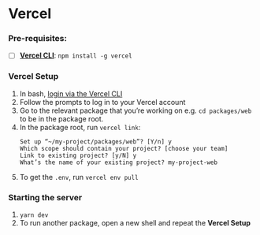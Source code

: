 # Vercel

### Pre-requisites:
- [ ]  [**Vercel CLI**](https://vercel.com/docs/cli): `npm install -g vercel`

### Vercel Setup


1. In bash, [login via the Vercel CLI](https://vercel.com/docs/cli#commands/login)
2. Follow the prompts to log in to your Vercel account
1. Go to the relevant package that you’re working on e.g. `cd packages/web` to be in the package root.
2. In the package root, run `vercel link`:
    ```
    Set up “~/my-project/packages/web”? [Y/n] y
    Which scope should contain your project? [choose your team]
    Link to existing project? [y/N] y
    What’s the name of your existing project? my-project-web
    ```
3.  To get the `.env`, run `vercel env pull`

### Starting the server

1.  `yarn dev`
2. To run another package, open a new shell and repeat the **Vercel Setup**
